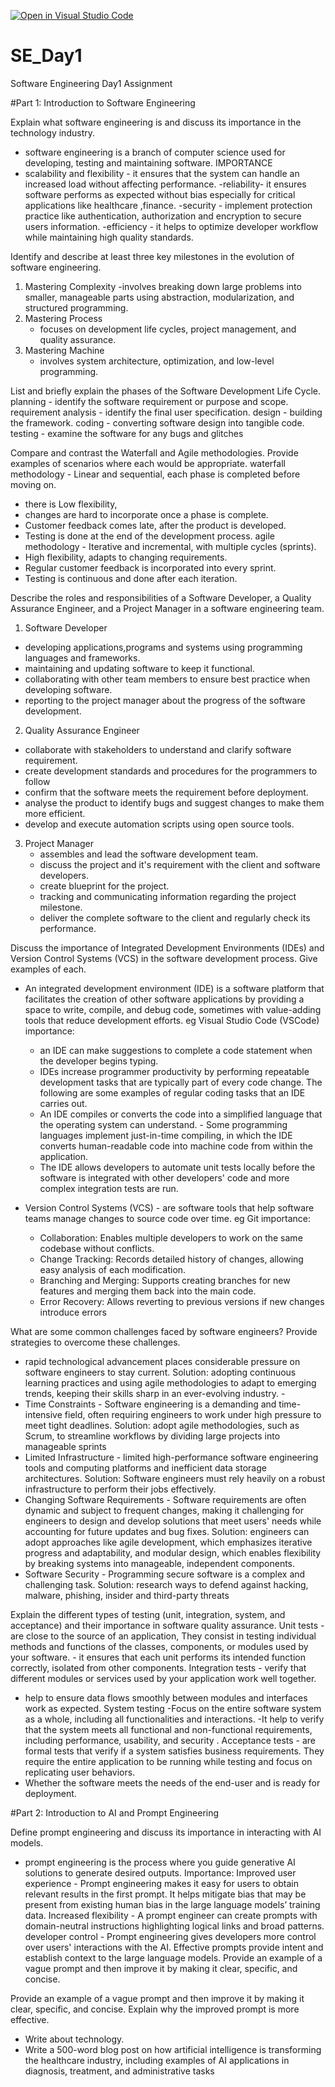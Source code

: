[![Open in Visual Studio Code](https://classroom.github.com/assets/open-in-vscode-2e0aaae1b6195c2367325f4f02e2d04e9abb55f0b24a779b69b11b9e10269abc.svg)](https://classroom.github.com/online_ide?assignment_repo_id=18367792&assignment_repo_type=AssignmentRepo)
# SE_Day1
Software Engineering Day1 Assignment

#Part 1: Introduction to Software Engineering

Explain what software engineering is and discuss its importance in the technology industry.
- software engineering
is a branch of computer science used for developing, testing and maintaining software.
IMPORTANCE
- scalability and flexibility - it ensures that the system can handle an increased load without affecting performance.
-reliability- it ensures software performs as expected without bias especially for critical applications like healthcare ,finance.
-security - implement protection practice like authentication, authorization and encryption to secure users information.
-efficiency - it helps to optimize developer workflow while maintaining high quality standards.

Identify and describe at least three key milestones in the evolution of software engineering.
1. Mastering Complexity
   -involves breaking down large problems into smaller, manageable parts using abstraction, modularization, and structured programming.
2. Mastering Process
   - focuses on development life cycles, project management, and quality assurance.
3. Mastering Machine
   -  involves system architecture, optimization, and low-level programming.

List and briefly explain the phases of the Software Development Life Cycle.
 planning - identify the software requirement or purpose and scope.
 requirement analysis - identify the final user specification. 
 design - building the framework. 
 coding - converting software design into tangible code.
 testing - examine the software for any bugs and glitches


Compare and contrast the Waterfall and Agile methodologies. Provide examples of scenarios where each would be appropriate.
waterfall methodology - Linear and sequential, each phase is completed before moving on. 
  - there is Low flexibility,
  - changes are hard to incorporate once a phase is complete.
  - Customer feedback comes late, after the product is developed.
  - Testing is done at the end of the development process.
agile methodology - Iterative and incremental, with multiple cycles (sprints). 
  - High flexibility, adapts to changing requirements. 
  - Regular customer feedback is incorporated into every sprint. 
  - Testing is continuous and done after each iteration.


Describe the roles and responsibilities of a Software Developer, a Quality Assurance Engineer, and a Project Manager in a software engineering team.
1. Software Developer 
  - developing applications,programs and systems using programming languages and frameworks.
   - maintaining and updating software to keep it functional. 
  - collaborating with other team members to ensure best practice when developing software.
   - reporting to the project manager about the progress of the software development.
2. Quality Assurance Engineer
  - collaborate with stakeholders to understand and clarify software requirement.
   - create development standards and procedures for the programmers to follow
   - confirm that the software meets the requirement before deployment. 
  - analyse the product to identify bugs and suggest changes to make them more efficient. 
  - develop and execute automation scripts using open source tools.
3. Project Manager
   - assembles and lead the software development team.
   - discuss the project and it's requirement with the client and software developers.
   - create blueprint for the project.
   - tracking and communicating information regarding the project milestone.
   - deliver the complete software to the client and regularly check its performance.



Discuss the importance of Integrated Development Environments (IDEs) and Version Control Systems (VCS) in the software development process. Give examples of each.
- An integrated development environment (IDE) is a software platform that facilitates the creation of other software applications by providing a space to write, compile, and debug code, sometimes with value-adding tools that reduce development efforts. eg Visual Studio Code (VSCode)
importance:
  - an IDE can make suggestions to complete a code statement when the developer begins typing.
  - IDEs increase programmer productivity by performing repeatable development tasks that are typically part of every code change. The following are some examples of regular coding tasks that an IDE carries out.
  - An IDE compiles or converts the code into a simplified language that the operating system can understand. - Some programming languages implement just-in-time compiling, in which the IDE converts human-readable code into machine code from within the application.
  - The IDE allows developers to automate unit tests locally before the software is integrated with other developers' code and more complex integration tests are run.
 

- Version Control Systems (VCS) - are software tools that help software teams manage changes to source code over time. eg Git
importance:
  - Collaboration: Enables multiple developers to work on the same codebase without conflicts.
  - Change Tracking: Records detailed history of changes, allowing easy analysis of each modification. 
  - Branching and Merging: Supports creating branches for new features and merging them back into the main code.
  - Error Recovery: Allows reverting to previous versions if new changes introduce errors



What are some common challenges faced by software engineers? Provide strategies to overcome these challenges.
- rapid technological advancement places considerable pressure on software engineers to stay current.
 Solution: adopting continuous learning practices and using agile methodologies to adapt to emerging trends, keeping their skills sharp in an ever-evolving industry. -
- Time Constraints - Software engineering is a demanding and time-intensive field, often requiring engineers to work under high pressure to meet tight deadlines.
 Solution: adopt agile methodologies, such as Scrum, to streamline workflows by dividing large projects into manageable sprints 
- Limited Infrastructure - limited high-performance software engineering tools and computing platforms and inefficient data storage architectures. 
 Solution: Software engineers must rely heavily on a robust infrastructure to perform their jobs effectively.
- Changing Software Requirements - Software requirements are often dynamic and subject to frequent changes, making it challenging for engineers to design and develop solutions that meet users' needs while accounting for future updates and bug fixes. 
Solution: engineers can adopt approaches like agile development, which emphasizes iterative progress and adaptability, and modular design, which enables flexibility by breaking systems into manageable, independent components.
- Software Security - Programming secure software is a complex and challenging task. 
Solution: research ways to defend against hacking, malware, phishing, insider and third-party threats



Explain the different types of testing (unit, integration, system, and acceptance) and their importance in software quality assurance.
Unit tests - are close to the source of an application, They consist in testing individual methods and functions of the classes, components, or modules used by your software. - it ensures that each unit performs its intended function correctly, isolated from other components.
 Integration tests - verify that different modules or services used by your application work well together.
 - help to ensure data flows smoothly between modules and interfaces work as expected.
 System testing -Focus on the entire software system as a whole, including all functionalities and interactions.
 -It help to verify that the system meets all functional and non-functional requirements, including performance, usability, and security .
Acceptance tests - are formal tests that verify if a system satisfies business requirements. They require the entire application to be running while testing and focus on replicating user behaviors. 
- Whether the software meets the needs of the end-user and is ready for deployment.



#Part 2: Introduction to AI and Prompt Engineering


Define prompt engineering and discuss its importance in interacting with AI models.
- prompt engineering  is the process where you guide generative AI solutions to generate desired outputs.
Importance:
Improved user experience - Prompt engineering makes it easy for users to obtain relevant results in the first prompt. It helps mitigate bias that may be present from existing human bias in the large language models’ training data.
Increased flexibility - A prompt engineer can create prompts with domain-neutral instructions highlighting logical links and broad patterns.
developer control - Prompt engineering gives developers more control over users' interactions with the AI. Effective prompts provide intent and establish context to the large language models. Provide an example of a vague prompt and then improve it by making it clear, specific, and concise.


Provide an example of a vague prompt and then improve it by making it clear, specific, and concise. Explain why the improved prompt is more effective.
- Write about technology.
- Write a 500-word blog post on how artificial intelligence is transforming the healthcare industry, including examples of AI applications in diagnosis, treatment, and administrative tasks
